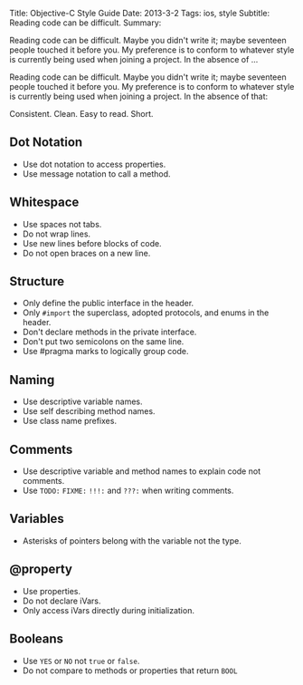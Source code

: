 Title: Objective-C Style Guide
Date: 2013-3-2
Tags: ios, style
Subtitle: Reading code can be difficult.
Summary: <p>Reading code can be difficult. Maybe you didn't write it; maybe seventeen people touched it before you. My preference is to conform to whatever style is currently being used when joining a project. In the absence of ...</p>

Reading code can be difficult. Maybe you didn't write it; maybe seventeen people
touched it before you. My preference is to conform to whatever style is
currently being used when joining a project. In the absence of that:

Consistent. Clean. Easy to read. Short.

Dot Notation
----------

- Use dot notation to access properties.
- Use message notation to call a method.

Whitespace
----------

- Use spaces not tabs.
- Do not wrap lines.
- Use new lines before blocks of code.
- Do not open braces on a new line.

Structure
----------

- Only define the public interface in the header.
- Only `#import` the superclass, adopted protocols, and enums in the header.
- Don't declare methods in the private interface.
- Don't put two semicolons on the same line.
- Use #pragma marks to logically group code.

Naming
----------

- Use descriptive variable names.
- Use self describing method names.
- Use class name prefixes.

Comments
----------

- Use descriptive variable and method names to explain code not comments.
- Use `TODO:` `FIXME:` `!!!:` and `???:` when writing comments.

Variables
----------

- Asterisks of pointers belong with the variable not the type.

@property
----------

- Use properties.
- Do not declare iVars.
- Only access iVars directly during initialization.

Booleans
----------

- Use `YES` or `NO` not `true` or `false`.
- Do not compare to methods or properties that return `BOOL`
